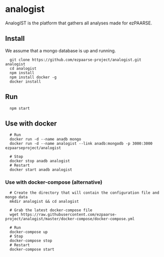 # analogist
AnalogIST is the platform that gathers all analyses made for ezPAARSE.

## Install
We assume that a mongo database is up and running.
```
  git clone https://github.com/ezpaarse-project/analogist.git analogist
  cd analogist
  npm install
  npm install docker -g
  docker install
```

## Run
```
  npm start
```

## Use with docker
```
  # Run
  docker run -d --name anadb mongo
  docker run -d --name analogist --link anadb:mongodb -p 3000:3000 ezpaarseproject/analogist

  # Stop
  docker stop anadb analogist
  # Restart
  docker start anadb analogist
```
### Use with docker-compose (alternative)
```
  # Create the directory that will contain the configuration file and mongo data
  mkdir analogist && cd analogist
  
  # Grab the latest docker-compose file
  wget https://raw.githubusercontent.com/ezpaarse-project/analogist/master/docker-compose/docker-compose.yml
  
  # Run
  docker-compose up
  # Stop
  docker-compose stop
  # Restart
  docker-compose start
```
